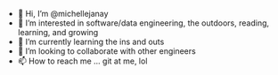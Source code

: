 - 👋 Hi, I’m @michellejanay
- 👀 I’m interested in software/data engineering, the outdoors, reading, learning, and growing
- 🌱 I’m currently learning the ins and outs
- 💞️ I’m looking to collaborate with other engineers 
- 📫 How to reach me ... git at me, lol

<!---
dearmichelley/dearmichelley is a ✨ special ✨ repository because its `README.md` (this file) appears on your GitHub profile.
You can click the Preview link to take a look at your changes.
--->
